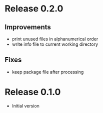 # Release 0.2.0

## Improvements

- print unused files in alphanumerical order
- write info file to current working directory

## Fixes
- keep package file after processing
 

# Release 0.1.0

- Initial version
